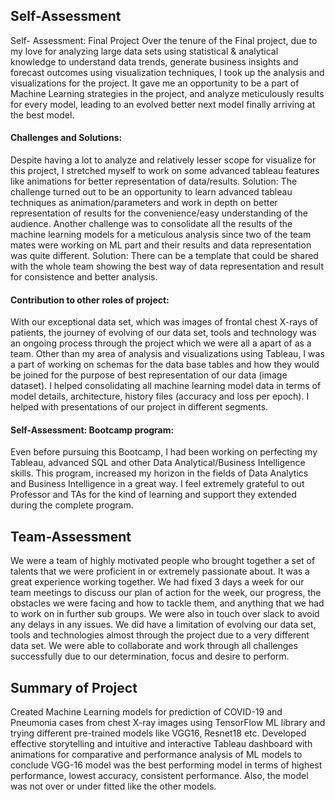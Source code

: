 ## Self-Assessment
Self- Assessment: Final Project
Over the tenure of the Final project, due to my love for analyzing large data sets using statistical & analytical knowledge to understand data trends, generate business insights and forecast outcomes using visualization techniques, I took up the analysis and visualizations for the project. It gave me an opportunity to be a part of Machine Learning strategies in the project, and analyze meticulously results for every model, leading to an evolved better next model finally arriving at the best model.
#### Challenges and Solutions: 
Despite having a lot to analyze and relatively lesser scope for visualize for this project, I stretched myself to work on some advanced tableau features like animations for better representation of data/results. 
Solution: The challenge turned out to be an opportunity to learn advanced tableau techniques as animation/parameters and work in depth on better representation of results for the convenience/easy understanding of the audience.
Another challenge was to consolidate all the results of the machine learning models for a meticulous analysis since two of the team mates were working on ML part and their results and data representation was quite different.
Solution: There can be a template that could be shared with the whole team showing the best way of data representation and result for consistence and better analysis.
#### Contribution to other roles of project:
With our exceptional data set, which was images of frontal chest X-rays of patients, the journey of evolving of our data set, tools and technology was an ongoing process through the project which we were all a apart of as a team.
Other than my area of analysis and visualizations using Tableau, I was a part of working on schemas for the data base tables and how they would be joined for the purpose of best representation of our data (image dataset).
I helped consolidating all machine learning model data in terms of model details, architecture, history files (accuracy and loss per epoch).
I helped with presentations of our project in different segments.
#### Self-Assessment: Bootcamp program:
Even before pursuing this Bootcamp, I had been working on perfecting my Tableau, advanced SQL and other Data Analytical/Business Intelligence skills. This program, increased my horizon in the fields of Data Analytics and Business Intelligence in a great way. I feel extremely grateful to out Professor and TAs for the kind of learning and support they extended during the complete program.

## Team-Assessment
We were a team of highly motivated people who brought together a set of talents that we were proficient in or extremely passionate about. It was a great experience working together. We had fixed 3 days a week for our team meetings to discuss our plan of action for the week, our progress, the obstacles we were facing and how to tackle them, and anything that we had to work on in further sub groups. We were also in touch over slack to avoid any delays in any issues. We did have a limitation of evolving our data set, tools and technologies almost through the project due to a very different data set. We were able to collaborate and work through all challenges successfully due to our determination, focus and desire to perform. 

## Summary of Project
Created Machine Learning models for prediction of COVID-19 and Pneumonia cases from chest X-ray images using TensorFlow ML library and trying different pre-trained models like VGG16, Resnet18 etc. Developed effective storytelling and intuitive and interactive Tableau dashboard with animations for comparative and performance analysis of ML models to conclude VGG-16 model was the best performing model in terms of highest performance, lowest accuracy, consistent performance. Also, the model was not over or under fitted like the other models.

